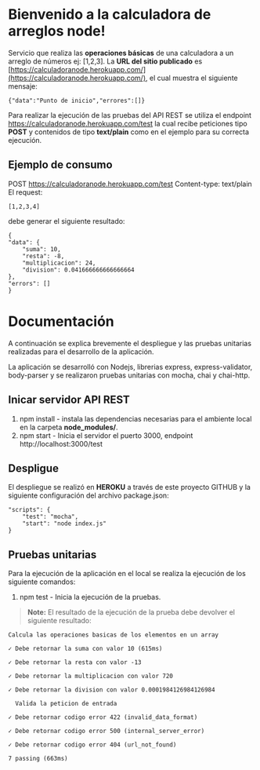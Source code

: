 # Bienvenido a la calculadora de arreglos node!

Servicio que realiza las **operaciones básicas** de una calculadora a un arreglo de números ej: [1,2,3]. La **URL del sitio publicado** es [https://calculadoranode.herokuapp.com/](https://calculadoranode.herokuapp.com/), el cual muestra el siguiente mensaje: 

    {"data":"Punto de inicio","errores":[]}
    
Para realizar la ejecución de las pruebas del API REST  se utiliza el endpoint https://calculadoranode.herokuapp.com/test la cual recibe peticiones tipo **POST** y contenidos de tipo **text/plain** como en el ejemplo para su correcta ejecución.

## Ejemplo de consumo

POST https://calculadoranode.herokuapp.com/test
Content-type: text/plain
El request:

    [1,2,3,4]

debe generar el siguiente resultado:


    {
    "data": {
        "suma": 10,
        "resta": -8,
        "multiplicacion": 24,
        "division": 0.041666666666666664
    },
    "errors": []
    }

# Documentación

A continuación se explica brevemente el despliegue y las pruebas unitarias realizadas para el desarrollo de la aplicación.

La aplicación se desarrolló con Nodejs, librerias express, express-validator, body-parser y se realizaron pruebas unitarias con mocha, chai y chai-http.

## Inicar servidor API REST

1. npm install - instala las dependencias necesarias para el ambiente local en la carpeta **node_modules/**.
2. npm start - Inicia el servidor el puerto 3000, endpoint 
http://localhost:3000/test

## Despligue

El despliegue se realizó en **HEROKU** a través de este proyecto GITHUB y la siguiente configuración del archivo package.json:

    "scripts": {
	    "test": "mocha",
	    "start": "node index.js"
	}

## Pruebas unitarias

Para la ejecución de la aplicación en el local se realiza la ejecución de los siguiente comandos:
1. npm test - Inicia la ejecución de la pruebas.

> **Note:**   El resultado de la ejecución de la prueba debe devolver el siguiente resultado:
> 
	Calcula las operaciones basicas de los elementos en un array
 
    ✓ Debe retornar la suma con valor 10 (615ms)
    
    ✓ Debe retornar la resta con valor -13
    
    ✓ Debe retornar la multiplicacion con valor 720
    
    ✓ Debe retornar la division con valor 0.0001984126984126984
    
      Valida la peticion de entrada
      
    ✓ Debe retornar codigo error 422 (invalid_data_format)
    
    ✓ Debe retornar codigo error 500 (internal_server_error)
    
    ✓ Debe retornar codigo error 404 (url_not_found)
    
    7 passing (663ms)

> 
